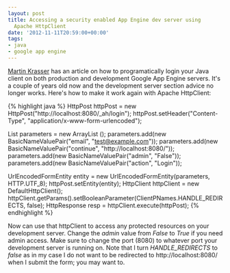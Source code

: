 ```yaml
---
layout: post
title: Accessing a security enabled App Engine dev server using
  Apache HttpClient
date: '2012-11-11T20:59:00+00:00'
tags:
- java
- google app engine
---
```

[Martin Krasser](http://krasserm.blogspot.co.uk/2010/01/accessing-security-enabled-google-app.html) has an article on how to programatically login your Java client on both production and development Google App Engine servers. It's a couple of years old now and the development server section advice no longer works. Here's how to make it work again with Apache HttpClient:

{% highlight java %}
HttpPost httpPost = new HttpPost("http://localhost:8080/_ah/login");
httpPost.setHeader("Content-Type", "application/x-www-form-urlencoded");
 
List <NameValuePair> parameters = new ArrayList <NameValuePair>();
parameters.add(new BasicNameValuePair("email", "test@example.com"));
parameters.add(new BasicNameValuePair("continue", "http://localhost:8080/"));
parameters.add(new BasicNameValuePair("admin", "False"));
parameters.add(new BasicNameValuePair("action", "Login"));
 
UrlEncodedFormEntity entity = new UrlEncodedFormEntity(parameters, HTTP.UTF_8);
httpPost.setEntity(entity);
HttpClient httpClient = new DefaultHttpClient();
httpClient.getParams().setBooleanParameter(ClientPNames.HANDLE_REDIRECTS, false);
HttpResponse resp = httpClient.execute(httpPost);
{% endhighlight %}

Now can use that httpClient to access any protected resources on your development server. Change the *admin* value from *False* to *True* if you need admin access. Make sure to change the port (8080) to whatever port your development server is running on. Note that I turn *HANDLE_REDIRECTS* to *false* as in my case I do not want to be redirected to http://localhost:8080/ when I submit the form; you may want to.

